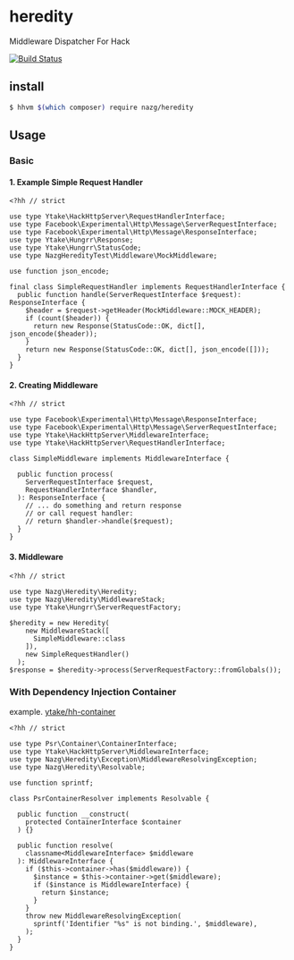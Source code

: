 # heredity
Middleware Dispatcher For Hack

[![Build Status](https://travis-ci.org/nazg-hack/heredity.svg?branch=master)](https://travis-ci.org/nazg-hack/heredity)

## install

```bash
$ hhvm $(which composer) require nazg/heredity
```

## Usage

### Basic
#### 1. Example Simple Request Handler

```hack
<?hh // strict

use type Ytake\HackHttpServer\RequestHandlerInterface;
use type Facebook\Experimental\Http\Message\ServerRequestInterface;
use type Facebook\Experimental\Http\Message\ResponseInterface;
use type Ytake\Hungrr\Response;
use type Ytake\Hungrr\StatusCode;
use type NazgHeredityTest\Middleware\MockMiddleware;

use function json_encode;

final class SimpleRequestHandler implements RequestHandlerInterface {
  public function handle(ServerRequestInterface $request): ResponseInterface {
    $header = $request->getHeader(MockMiddleware::MOCK_HEADER);
    if (count($header)) {
      return new Response(StatusCode::OK, dict[], json_encode($header));
    }
    return new Response(StatusCode::OK, dict[], json_encode([]));
  }
}

```

#### 2. Creating Middleware

```hack
<?hh // strict

use type Facebook\Experimental\Http\Message\ResponseInterface;
use type Facebook\Experimental\Http\Message\ServerRequestInterface;
use type Ytake\HackHttpServer\MiddlewareInterface;
use type Ytake\HackHttpServer\RequestHandlerInterface;

class SimpleMiddleware implements MiddlewareInterface {

  public function process(
    ServerRequestInterface $request,
    RequestHandlerInterface $handler,
  ): ResponseInterface {
    // ... do something and return response
    // or call request handler:
    // return $handler->handle($request);
  }
}

```

#### 3. Middleware

```hack
<?hh // strict

use type Nazg\Heredity\Heredity;
use type Nazg\Heredity\MiddlewareStack;
use type Ytake\Hungrr\ServerRequestFactory;

$heredity = new Heredity(
    new MiddlewareStack([
      SimpleMiddleware::class
    ]),
    new SimpleRequestHandler()
  );
$response = $heredity->process(ServerRequestFactory::fromGlobals());

```

### With Dependency Injection Container 

example. [ytake/hh-container](https://github.com/ytake/hh-container)

```hack
<?hh // strict

use type Psr\Container\ContainerInterface;
use type Ytake\HackHttpServer\MiddlewareInterface;
use type Nazg\Heredity\Exception\MiddlewareResolvingException;
use type Nazg\Heredity\Resolvable;

use function sprintf;

class PsrContainerResolver implements Resolvable {

  public function __construct(
    protected ContainerInterface $container
  ) {}

  public function resolve(
    classname<MiddlewareInterface> $middleware
  ): MiddlewareInterface {
    if ($this->container->has($middleware)) {
      $instance = $this->container->get($middleware);
      if ($instance is MiddlewareInterface) {
        return $instance;
      }
    }
    throw new MiddlewareResolvingException(
      sprintf('Identifier "%s" is not binding.', $middleware),
    );
  }
}
```

